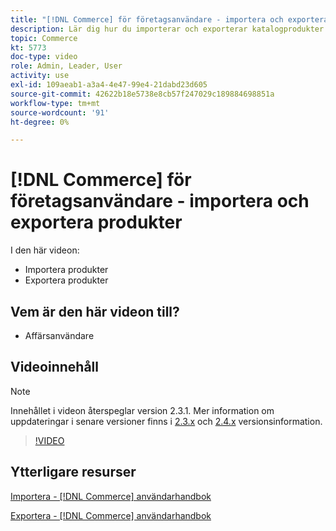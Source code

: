 ```yaml
---
title: "[!DNL Commerce] för företagsanvändare - importera och exportera produkter"
description: Lär dig hur du importerar och exporterar katalogprodukter.
topic: Commerce
kt: 5773
doc-type: video
role: Admin, Leader, User
activity: use
exl-id: 109aeab1-a3a4-4e47-99e4-21dabd23d605
source-git-commit: 42622b18e5738e8cb57f247029c189884698851a
workflow-type: tm+mt
source-wordcount: '91'
ht-degree: 0%

---
```


# [!DNL Commerce] för företagsanvändare - importera och exportera produkter

I den här videon:

- Importera produkter
- Exportera produkter

## Vem är den här videon till?

- Affärsanvändare

## Videoinnehåll

>[!NOTE]
>
>Innehållet i videon återspeglar version 2.3.1. Mer information om uppdateringar i senare versioner finns i [ 2.3.x](https://devdocs.magento.com/guides/v2.3/release-notes/bk-release-notes.html) och [2.4.x](https://devdocs.magento.com/guides/v2.4/release-notes/bk-release-notes.html) versionsinformation.

>[!VIDEO](https://video.tv.adobe.com/v/35958?quality=12&learn=on)

## Ytterligare resurser

[Importera - [!DNL Commerce] användarhandbok](https://docs.magento.com/user-guide/system/data-import.html)

[Exportera - [!DNL Commerce] användarhandbok](https://docs.magento.com/user-guide/system/data-export.html)
